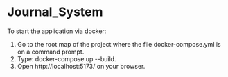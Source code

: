 # Journal_System

To start the application via docker:

1. Go to the root map of the project where the file docker-compose.yml is on a command prompt.
2. Type: docker-compose up --build.
3. Open http://localhost:5173/ on your browser.
